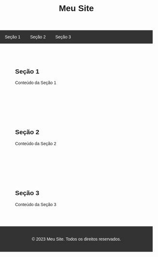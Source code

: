 <!DOCTYPE html>
<html>
<head>
  <title>Meu Site</title>
  <style>
    /* Estilos opcionais para melhorar a aparência do site */
    body {
      font-family: Arial, sans-serif;
      margin: 0;
      padding: 0;
    }
    
    header {
      background-color: #f2f2f2;
      padding: 20px;
      text-align: center;
    }
    
    nav {
      background-color: #333;
      overflow: hidden;
    }
    
    nav a {
      float: left;
      color: white;
      text-align: center;
      padding: 14px 16px;
      text-decoration: none;
    }
    
    section {
      padding: 50px;
    }
    
    footer {
      background-color: #333;
      color: white;
      padding: 20px;
      text-align: center;
    }
  </style>
</head>
<body>
  <header>
    <h1>Meu Site</h1>
  </header>
  
  <nav>
    <a href="#secao1">Seção 1</a>
    <a href="#secao2">Seção 2</a>
    <a href="#secao3">Seção 3</a>
  </nav>
  
  <section id="secao1">
    <h2>Seção 1</h2>
    <p>Conteúdo da Seção 1</p>
  </section>
  
  <section id="secao2">
    <h2>Seção 2</h2>
    <p>Conteúdo da Seção 2</p>
  </section>
  
  <section id="secao3">
    <h2>Seção 3</h2>
    <p>Conteúdo da Seção 3</p>
  </section>
  
  <footer>
    <p>&copy; 2023 Meu Site. Todos os direitos reservados.</p>
  </footer>
</body>
</html>
